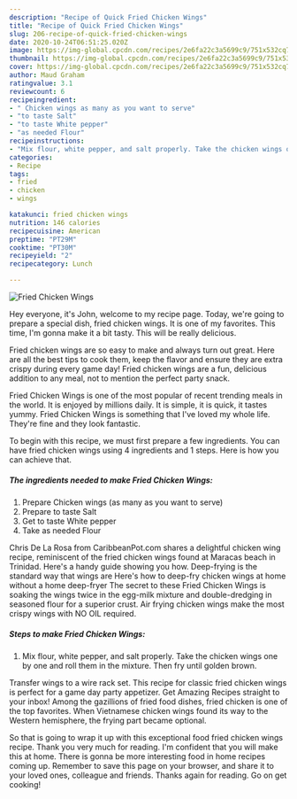 ```yaml
---
description: "Recipe of Quick Fried Chicken Wings"
title: "Recipe of Quick Fried Chicken Wings"
slug: 206-recipe-of-quick-fried-chicken-wings
date: 2020-10-24T06:51:25.020Z
image: https://img-global.cpcdn.com/recipes/2e6fa22c3a5699c9/751x532cq70/fried-chicken-wings-recipe-main-photo.jpg
thumbnail: https://img-global.cpcdn.com/recipes/2e6fa22c3a5699c9/751x532cq70/fried-chicken-wings-recipe-main-photo.jpg
cover: https://img-global.cpcdn.com/recipes/2e6fa22c3a5699c9/751x532cq70/fried-chicken-wings-recipe-main-photo.jpg
author: Maud Graham
ratingvalue: 3.1
reviewcount: 6
recipeingredient:
- " Chicken wings as many as you want to serve"
- "to taste Salt"
- "to taste White pepper"
- "as needed Flour"
recipeinstructions:
- "Mix flour, white pepper, and salt properly. Take the chicken wings one by one and roll them in the mixture. Then fry until golden brown."
categories:
- Recipe
tags:
- fried
- chicken
- wings

katakunci: fried chicken wings 
nutrition: 146 calories
recipecuisine: American
preptime: "PT29M"
cooktime: "PT30M"
recipeyield: "2"
recipecategory: Lunch

---
```



![Fried Chicken Wings](https://img-global.cpcdn.com/recipes/2e6fa22c3a5699c9/751x532cq70/fried-chicken-wings-recipe-main-photo.jpg)

Hey everyone, it's John, welcome to my recipe page. Today, we're going to prepare a special dish, fried chicken wings. It is one of my favorites. This time, I'm gonna make it a bit tasty. This will be really delicious.

Fried chicken wings are so easy to make and always turn out great. Here are all the best tips to cook them, keep the flavor and ensure they are extra crispy during every game day! Fried chicken wings are a fun, delicious addition to any meal, not to mention the perfect party snack.

Fried Chicken Wings is one of the most popular of recent trending meals in the world. It is enjoyed by millions daily. It is simple, it is quick, it tastes yummy. Fried Chicken Wings is something that I've loved my whole life. They're fine and they look fantastic.


To begin with this recipe, we must first prepare a few ingredients. You can have fried chicken wings using 4 ingredients and 1 steps. Here is how you can achieve that.

<!--inarticleads1-->

##### The ingredients needed to make Fried Chicken Wings:

1. Prepare  Chicken wings (as many as you want to serve)
1. Prepare to taste Salt
1. Get to taste White pepper
1. Take as needed Flour


Chris De La Rosa from CaribbeanPot.com shares a delightful chicken wing recipe, reminiscent of the fried chicken wings found at Maracas beach in Trinidad. Here&#39;s a handy guide showing you how. Deep-frying is the standard way that wings are Here&#39;s how to deep-fry chicken wings at home without a home deep-fryer The secret to these Fried Chicken Wings is soaking the wings twice in the egg-milk mixture and double-dredging in seasoned flour for a superior crust. Air frying chicken wings make the most crispy wings with NO OIL required. 

<!--inarticleads2-->

##### Steps to make Fried Chicken Wings:

1. Mix flour, white pepper, and salt properly. Take the chicken wings one by one and roll them in the mixture. Then fry until golden brown.


Transfer wings to a wire rack set. This recipe for classic fried chicken wings is perfect for a game day party appetizer. Get Amazing Recipes straight to your inbox! Among the gazillions of fried food dishes, fried chicken is one of the top favorites. When Vietnamese chicken wings found its way to the Western hemisphere, the frying part became optional. 

So that is going to wrap it up with this exceptional food fried chicken wings recipe. Thank you very much for reading. I'm confident that you will make this at home. There is gonna be more interesting food in home recipes coming up. Remember to save this page on your browser, and share it to your loved ones, colleague and friends. Thanks again for reading. Go on get cooking!
